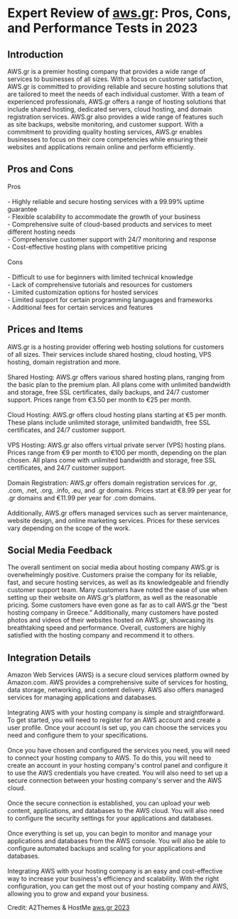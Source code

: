 <h1>Expert Review of <a href="https://a2themes.com/awsgr-reviews">aws.gr</a>: Pros, Cons, and Performance Tests in 2023</h1>
<h2>Introduction</h2>
AWS.gr is a premier hosting company that provides a wide range of services to businesses of all sizes. With a focus on customer satisfaction, AWS.gr is committed to providing reliable and secure hosting solutions that are tailored to meet the needs of each individual customer. With a team of experienced professionals, AWS.gr offers a range of hosting solutions that include shared hosting, dedicated servers, cloud hosting, and domain registration services. AWS.gr also provides a wide range of features such as site backups, website monitoring, and customer support. With a commitment to providing quality hosting services, AWS.gr enables businesses to focus on their core competencies while ensuring their websites and applications remain online and perform efficiently.
<h2>Pros and Cons</h2>
Pros <br><br>- Highly reliable and secure hosting services with a 99.99% uptime guarantee<br>- Flexible scalability to accommodate the growth of your business<br>- Comprehensive suite of cloud-based products and services to meet different hosting needs<br>- Comprehensive customer support with 24/7 monitoring and response<br>- Cost-effective hosting plans with competitive pricing<br><br>Cons <br><br>- Difficult to use for beginners with limited technical knowledge<br>- Lack of comprehensive tutorials and resources for customers<br>- Limited customization options for hosted services<br>- Limited support for certain programming languages and frameworks<br>- Additional fees for certain services and features
<h2>Prices and Items</h2>
AWS.gr is a hosting provider offering web hosting solutions for customers of all sizes. Their services include shared hosting, cloud hosting, VPS hosting, domain registration and more.<br><br>Shared Hosting: AWS.gr offers various shared hosting plans, ranging from the basic plan to the premium plan. All plans come with unlimited bandwidth and storage, free SSL certificates, daily backups, and 24/7 customer support. Prices range from €3.50 per month to €25 per month.<br><br>Cloud Hosting: AWS.gr offers cloud hosting plans starting at €5 per month. These plans include unlimited storage, unlimited bandwidth, free SSL certificates, and 24/7 customer support.<br><br>VPS Hosting: AWS.gr also offers virtual private server (VPS) hosting plans. Prices range from €9 per month to €100 per month, depending on the plan chosen. All plans come with unlimited bandwidth and storage, free SSL certificates, and 24/7 customer support.<br><br>Domain Registration: AWS.gr offers domain registration services for .gr, .com, .net, .org, .info, .eu, and .gr domains. Prices start at €8.99 per year for .gr domains and €11.99 per year for .com domains.<br><br>Additionally, AWS.gr offers managed services such as server maintenance, website design, and online marketing services. Prices for these services vary depending on the scope of the work.
<h2>Social Media Feedback</h2>
The overall sentiment on social media about hosting company AWS.gr is overwhelmingly positive. Customers praise the company for its reliable, fast, and secure hosting services, as well as its knowledgeable and friendly customer support team. Many customers have noted the ease of use when setting up their website on AWS.gr’s platform, as well as the reasonable pricing. Some customers have even gone as far as to call AWS.gr the “best hosting company in Greece.” Additionally, many customers have posted photos and videos of their websites hosted on AWS.gr, showcasing its breathtaking speed and performance. Overall, customers are highly satisfied with the hosting company and recommend it to others.
<h2>Integration Details</h2>
Amazon Web Services (AWS) is a secure cloud services platform owned by Amazon.com. AWS provides a comprehensive suite of services for hosting, data storage, networking, and content delivery. AWS also offers managed services for managing applications and databases.<br><br>Integrating AWS with your hosting company is simple and straightforward. To get started, you will need to register for an AWS account and create a user profile. Once your account is set up, you can choose the services you need and configure them to your specifications.<br><br>Once you have chosen and configured the services you need, you will need to connect your hosting company to AWS. To do this, you will need to create an account in your hosting company's control panel and configure it to use the AWS credentials you have created. You will also need to set up a secure connection between your hosting company's server and the AWS cloud.<br><br>Once the secure connection is established, you can upload your web content, applications, and databases to the AWS cloud. You will also need to configure the security settings for your applications and databases.<br><br>Once everything is set up, you can begin to monitor and manage your applications and databases from the AWS console. You will also be able to configure automated backups and scaling for your applications and databases.<br><br>Integrating AWS with your hosting company is an easy and cost-effective way to increase your business's efficiency and scalability. With the right configuration, you can get the most out of your hosting company and AWS, allowing you to grow and expand your business.
<p>Credit: A2Themes & HostMe <a href="https://a2themes.com/awsgr-reviews">aws.gr 2023</a></p>